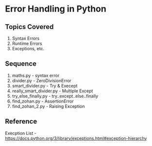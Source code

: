# Error Handling in Python

## Topics Covered

1. Syntax Errors
2. Runtime Errors
3. Exceptions, etc.

## Sequence

1. maths.py - syntax error
2. divider.py - ZeroDivisionError
3. smart_divider.py - Try & Execept
4. really_smart_divider.py - Multiple Except
5. try_else_finally.py - try..except..else..finally 
6. find_zohan.py - AssertionError
7. find_zohan_2.py - Raising Exception

## Reference

Execption List - https://docs.python.org/3/library/exceptions.html#exception-hierarchy
